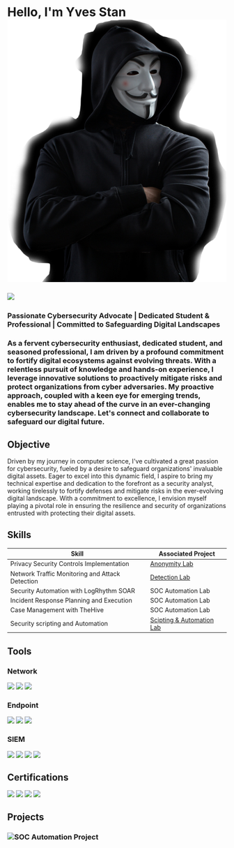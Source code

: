 # Hello, I'm Yves Stan ![](https://github.com/yvesstan/Yves_Stan-Security-Portfolio/blob/main/own/pngimg.com%20-%20hacker_PNG3.png)
<a href="https://www.linkedin.com/in/yves-stanislas-adani-18157a22a/"><img src="https://img.shields.io/badge/-LinkedIn-0072b1?&style=for-the-badge&logo=linkedin&logoColor=white" /></a>


### Passionate Cybersecurity Advocate | Dedicated Student & Professional | Committed to Safeguarding Digital Landscapes 
### As a fervent cybersecurity enthusiast, dedicated student, and seasoned professional, I am driven by a profound commitment to fortify digital ecosystems against evolving threats. With a relentless pursuit of knowledge and hands-on experience, I leverage innovative solutions to proactively mitigate risks and protect organizations from cyber adversaries. My proactive approach, coupled with a keen eye for emerging trends, enables me to stay ahead of the curve in an ever-changing cybersecurity landscape. Let's connect and collaborate to safeguard our digital future.

## Objective

Driven by my journey in computer science, I've cultivated a great passion for cybersecurity, fueled by a desire to safeguard organizations' invaluable digital assets. Eager to excel into this dynamic field, I aspire to bring my technical expertise and dedication to the forefront as a security analyst, working tirelessly to fortify defenses and mitigate risks in the ever-evolving digital landscape. With a commitment to excellence, I envision myself playing a pivotal role in ensuring the resilience and security of organizations entrusted with protecting their digital assets.

## Skills


| Skill                                         | Associated Project         |
|-----------------------------------------------|----------------------------|
| Privacy Security Controls Implementation          | <a href="https://github.com/yvesstan/Anonymity-Lab/tree/main">Anonymity Lab</a>|
| Network Traffic Monitoring and Attack Detection | <a href="https://github.com/yvesstan/Detection-Lab">Detection Lab</a>|
| Security Automation with LogRhythm SOAR         | SOC Automation Lab|
| Incident Response Planning and Execution      | SOC Automation Lab|
| Case Management with TheHive                  | SOC Automation Lab|
| Security scripting and Automation  | <a href="https://github.com/yvesstan/Scripting-Automation">Scipting & Automation Lab</a>||

## Tools


### Network
<div>
    <img src="https://img.shields.io/badge/-Wireshark-1679A7?&style=for-the-badge&logo=Wireshark&logoColor=white" />
    <img src="https://img.shields.io/badge/-Suricata-EF3B2D?&style=for-the-badge&logo=Suricata&logoColor=white" />
    <img src="https://img.shields.io/badge/-Zeek-777BB4?&style=for-the-badge&logo=Zeek&logoColor=white" />
</div>

### Endpoint
<div>
    <img src="https://img.shields.io/badge/-Microsoft_Defender_for_Endpoint-00A4EF?&style=for-the-badge&logo=Microsoft&logoColor=white" />
    <img src="https://img.shields.io/badge/-ELK%20Stack-005571?style=for-the-badge&logo=elasticsearch&logoColor=white" />
    <img src="https://img.shields.io/badge/-Sentinel_One-4B275F?style=for-the-badge&logo=sentinelone&logoColor=white" />
</div>
  



### SIEM
<div>
    <img src="https://img.shields.io/badge/-Microsoft_Sentinel-0078D4?&style=for-the-badge&logo=Microsoft&logoColor=white" />
    <img src="https://img.shields.io/badge/-Splunk-000000?&style=for-the-badge&logo=Splunk&logoColor=white" />
    <img src="https://img.shields.io/badge/-Elastic-005571?&style=for-the-badge&logo=Elastic&logoColor=white" />
    <img src="https://img.shields.io/badge/-Wazuh-1E5397?style=for-the-badge&logo=wazuh&logoColor=white" />

</div>

## Certifications

<div>
<img src="https://img.shields.io/badge/-Security%2B-FF0000?&style=for-the-badge&logo=CompTIA&logoColor=white" />
<img src="https://img.shields.io/badge/-CCNA-007ACC?style=for-the-badge&logo=cisco&logoColor=white" />
<img src="https://img.shields.io/badge/-Google_Cybersecurity-4285F4?style=for-the-badge&logo=google&logoColor=white" />
<img src="https://img.shields.io/badge/-NSE4_Fortinet_Security_Professional-EE3124?style=for-the-badge&logo=fortinet&logoColor=white" />

</div>

## Projects
### ![SOC Automation Project](https://github.com/yvesstan/SIEM_Solution-Research-Project)
